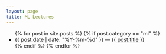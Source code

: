 ```yaml
---
layout: page
title: ML Lectures
---
```


<ul>
{% for post in site.posts %}
  {% if post.category == "ml" %}
    <li>
      {{ post.date | date: "%Y-%m-%d"  }} &mdash; <a href="{{ post.url }}">{{ post.title }}</a>
    </li>
  {% endif %}
{% endfor %}
</ul>
